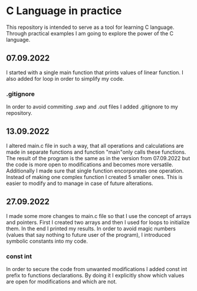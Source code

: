 # C Language in practice

This repository is intended to serve as a tool for learning C language. Through practical examples I am going to explore the power of the C language.

## 07.09.2022 

I started with a single main function that prints values of linear function. I also added for loop in order to simplify my code.

### .gitignore

In order to avoid commiting .swp and .out files I added .gitignore to my repository.

## 13.09.2022

I altered main.c file in such a way, that all operations and calculations are made in separate functions and function "main"only  calls these functions. The result of the program is the same as in the version from 07.09.2022 but the code is more open to modifications and becomes more versatile. Additionally I made sure that single function encorporates one operation. Instead of making one complex function I created 5 smaller ones. This is easier to modify and to manage in case of future alterations.

## 27.09.2022

I made some more changes to main.c file so that I use the concept of arrays and pointers. First I created two arrays and then I used for loops to initialize them. In the end I printed my results. In order to avoid magic numbers (values that say nothing to future user of the program), I introduced symbolic constants into my code.

### const int

In order to secure the code from unwanted modifications I added const int prefix to functions declarations. By doing it I explicitly show which values are open for modifications and which are not. 
